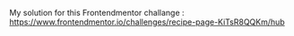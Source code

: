My solution for this Frontendmentor challange : https://www.frontendmentor.io/challenges/recipe-page-KiTsR8QQKm/hub
